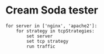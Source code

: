 # Cream Soda tester

    for server in ['nginx', 'apache2']:
        for strategy in tcpStrategies:
            set server
            set tcp strategy
            run traffic
